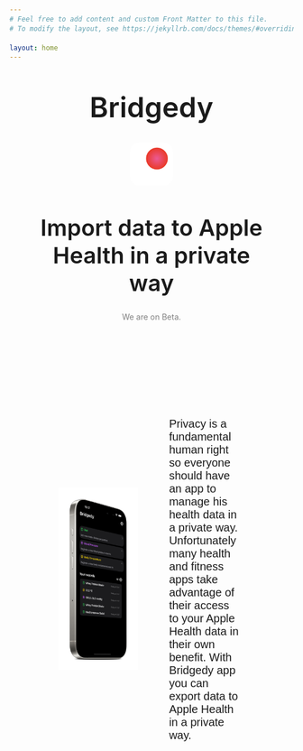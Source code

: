 ```yaml
---
# Feel free to add content and custom Front Matter to this file.
# To modify the layout, see https://jekyllrb.com/docs/themes/#overriding-theme-defaults

layout: home
---
```

<style>
.appIcon {
    display: block;
    margin-left: auto;
    margin-right: auto;
    margin-top: 5%;
    width: 15%;
    border-radius: 20%;
}
.title {
    display: block;
    text-align: center;
    margin-left: auto;
    margin-right: auto;
    margin-top: 10%;
    font-size: 50px;
    font-weight: 600;
    width: 80%;
    font-family: -apple-system;
}
.subtitle {
    display: block;
    text-align: center;
    margin-left: auto;
    margin-right: auto;
    margin-top: 10%;
    font-size: 40px;
    font-weight: 600;
    width: 80%;
    font-family: -apple-system;
}
.text {
    display: block;
    text-align: left;
    margin-left: auto;
    margin-right: auto;
    margin-top: 10%;
    font-size: 20px;
    font-weight: 300;
    width: 100%;
    font-family: -apple-system;
}
.img {
    display: block;
    margin-left: auto;
    margin-right: auto;
    margin-top: 30px;
    margin-bottom: 15px;
    width: 20%;
}
.img1 {
    display: block;
    margin-left: auto;
    margin-right: auto;
    width: 100%;
    border-radius: 20%;
}
.card {
  background: linear-gradient(0deg, rgba(212,138,83,1) 0%, rgba(179,80,75,1) 100%);
  border-radius: 20px;
  font-family: -apple-system;
  width: 100%;
  margin-top: 10%;
  margin-left: auto;
  margin-right: auto;
}
.cardText {
  text-align: left;
  width: 90%;
  margin-left: auto;
  margin-right: auto;
  font-family: Helvetica;
  vertical-align: center;
  text-align: left;
}

@media screen and (min-width: 150px) {
    .cardText {
        font-size: 20px;
    }
}

@media screen and (max-width: 300px) {
    .cardText {
        font-size: 17px;
    }
}

@media screen and (max-width: 800px) {
    .cardText {
        font-size: 13px;
    }
}

.container {
    margin-top: 150px;
    height: 100%; 
    width:80%; 
    margin-left: auto; 
    margin-right: auto;
    text-align: center;
    font-family: -apple-system;
    vertical-align: center;
}
#left, #middle, #right {display: inline-block; *display: inline; zoom: 1; vertical-align: middle; font-size: 12px;}
#left {width: 35%}
#middle {width: 10%}
#right {width: 35%}
</style>

<body> 
    <div>
        <h1 class="title">Bridgedy</h1>
        <img class="appIcon" src="/assets/BridgedyLogo.svg"> 
        <h1 class="subtitle">Import data to Apple Health in a private way</h1>
        <p style="color: gray; text-align: center">We are on Beta.</p>
    </div>
    <div class="container">
      <div id="left">
        <img src="/assets/homeScreenLateral.png"> 
      </div>
      <div id="middle">
      </div>
      <div id="right">
        <p class="cardText">Privacy is a fundamental human right so everyone should have an app to manage his health data in a private way. Unfortunately many health and fitness apps take advantage of their access to your Apple Health data in their own benefit. With Bridgedy app you can export data to Apple Health in a private way.</p>
      </div>
    </div>
</body>

<!-- <body> 
    <div>
        <img class="appIcon" src="/assets/NeckTimerLogo_v2.svg"> 
    </div>
    <div>
        <h1 class="title">Track your back posture with Necktimer app</h1>
        <a href="https://apps.apple.com/us/app/necktimer/id6450180596"><img class="img" src="/assets/DownloadOnAppStoreBlack.svg"></a>
        <p style="color: gray; text-align: center">Now available in the USA, Canada, UK, Germany, The Netherlands and Spain.</p>
        <img class="img1" src="/assets/appHand.svg">
    </div>
    <div class="card">
      <div class="cardText">
        <br>
        <h1 style="color: #F8D8BD; font-weight: 600;">Measure it, improve it</h1>
        <h2 style="color: white; font-weight: 600;">You can only improve what you can measure. That is our main purpose regarding back posture habits, to provide you all the metrics and insights.</h2>
        <img src="/assets/statsCut.svg">
      </div>
    </div>
    <div class="card" style="background: white">
      <div class="cardText" style="text-align: right;">
        <img src="/assets/notificationsCut.svg">
        <br>
        <h1 style="color: #DA5540; font-weight: 600;">Always up to date</h1>
        <h2 style="font-weight: 600;">With NeckTimer Notifications you will be able to get alerts based on your customized maximum time for angle zone. And with Live Activities you can always be in touch with your current back posture metrics while doing something else.</h2>
        <br>
      </div>
    </div>
    <div class="card" style="background: linear-gradient(0deg, rgba(135,175,224,1) 0%, rgba(36,65,94,1) 100%);">
      <div class="cardText">
        <br>
        <h1 style="color: #B4BEF4; font-weight: 600;">Only yours</h1>
        <h2 style="color: white; font-weight: 600;">At NeckTimer we strongly believe that privacy is a fundamental human right. That is why we do not collect any sort of data. All the data keeps in your iPhone.</h2>
        <img src="/assets/lockCut.svg">
      </div>
    </div>
    <div class="card" style="background: white">
      <div class="cardText" style="text-align: right;">
        <img src="/assets/privacyCut.svg">
        <br>
        <h1 style="color: #568DCD; font-weight: 600;">You're in charge</h1>
        <h2 style="font-weight: 600;">The best way to protect your data for us is not taking it out of your iPhone. You are totally in charge of your data and you can delete it whenever you want or export it as a plain text file.</h2>
        <br>
      </div>
    </div>
    <div class="card" style="background: white;">
      <div class="cardText">
        <br>
        <h1 style="color: #459989; font-weight: 600;">A problem to be solved</h1>
        <h2 style="font-weight: 600;">Back pain is the main cause of years lived with disability and is the most common diagnosis responsible for sick leave. In 2020 back pain affected to 610 million people in the world and the projection is that by 2050 more than 840 million people will suffer back pain.</h2>
        <img style="width: 20%; margin-left: auto; margin-right: auto; display: block; margin-top: 30px;" src="/assets/The_Lancet_logo.svg.png">
        <a href="https://www.thelancet.com/journals/lanrhe/article/PIIS2665-9913(23)00098-X/fulltext"><p style="text-align: center; margin-top: 10px; padding-bottom: 20px;">Read full study</p></a>
      </div>
    </div>
</body> -->
